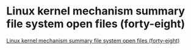 # Linux kernel mechanism summary file system open files (forty-eight)
[Linux kernel mechanism summary file system open files (forty-eight)](https://aiwithcloud.com/2022/09/16/linux_kernel_mechanism_summary_file_system_open_files_forty_eight/)